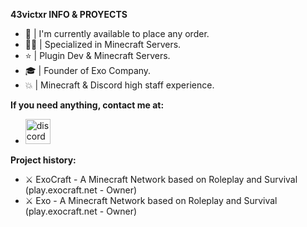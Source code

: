 **43victxr INFO & PROYECTS**
- 🎃 | I'm currently available to place any order.
- 👨‍💻 | Specialized in Minecraft Servers.
- ⭐ | Plugin Dev & Minecraft Servers.
- 🎓 | Founder of Exo Company.
- 💥 | Minecraft & Discord high staff experience.

**If you need anything, contact me at:**
* [<img src='https://cdn.jsdelivr.net/npm/simple-icons@3.0.1/icons/discord.svg' alt='discord' height='40'>](https://i.imgur.com/rC6r1Bt.png)

**Project history:**
- ⚔ ExoCraft - A Minecraft Network based on Roleplay and Survival (play.exocraft.net - Owner)
- ⚔ Exo - A Minecraft Network based on Roleplay and Survival (play.exocraft.net - Owner)
